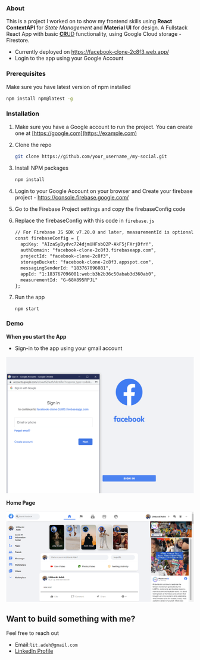 ### About

This is a project I worked on to show my frontend skills using **React ContextAPI** for *State Management* and **Material UI** for design. A Fullstack React App with basic <u>**CR**UD</u> functionality, using Google Cloud storage - Firestore.

- Currently deployed on https://facebook-clone-2c8f3.web.app/ 
- Login to the app using your Google Account




### Prerequisites

Make sure you have latest version of npm installed

```sh
npm install npm@latest -g
```



### Installation

1. Make sure you have a Google account to run the project. You can create one at [https://google.com](https://example.com)

2. Clone the repo
   ```sh
   git clone https://github.com/your_username_/my-social.git
   ```
   
3. Install NPM packages
   ```sh
   npm install
   ```
   
4. Login to your Google Account on your browser and Create your firebase project - https://console.firebase.google.com/
   
5. Go to the Firebase Project settings and copy the firebaseConfig code

6. Replace the firebaseConfig with this code in `firebase.js`

   ```JS
   // For Firebase JS SDK v7.20.0 and later, measurementId is optional
   const firebaseConfig = {
     apiKey: "AIzaSyBydvc724djmUHFsbQ2P-AkF5jFXrjDfrY",
     authDomain: "facebook-clone-2c8f3.firebaseapp.com",
     projectId: "facebook-clone-2c8f3",
     storageBucket: "facebook-clone-2c8f3.appspot.com",
     messagingSenderId: "183767096081",
     appId: "1:183767096081:web:b3b2b36c50abab3d360ab0",
     measurementId: "G-68X895RPJL"
   };
   ```

7. Run the app

   ```
   npm start
   ```



### Demo

**When you start the App**



- Sign-in to the app using your gmail account

![](https://github.com/littbarskiadeh/my-social/blob/main/docs/login-page.png)





**Home Page**

![](https://github.com/littbarskiadeh/my-social/blob/main/docs/screenshot.png)






## Want to build something with me?

Feel free to reach out



- Email:`lit.adeh@gmail.com`
- [LinkedIn Profile](https://www.linkedin.com/in/littbarskiadeh/ )	

